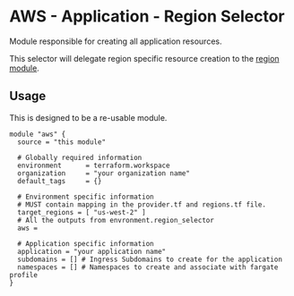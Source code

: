 # AWS - Application - Region Selector

Module responsible for creating all application resources.

This selector will delegate region specific resource
creation to the [region module](./region).

## Usage
This is designed to be a re-usable module.

```hcl
module "aws" {
  source = "this module"

  # Globally required information
  environment      = terraform.workspace
  organization     = "your organization name"
  default_tags     = {}

  # Environment specific information
  # MUST contain mapping in the provider.tf and regions.tf file.
  target_regions = [ "us-west-2" ]
  # All the outputs from envronment.region_selector
  aws = 

  # Application specific information
  application = "your application name"
  subdomains = [] # Ingress Subdomains to create for the application
  namespaces = [] # Namespaces to create and associate with fargate profile
}
```

